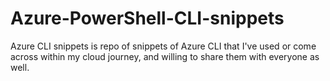 # Azure-PowerShell-CLI-snippets
Azure CLI snippets is repo of snippets of Azure CLI that I've used or come across within my cloud journey, and willing to share them with everyone as well. 
